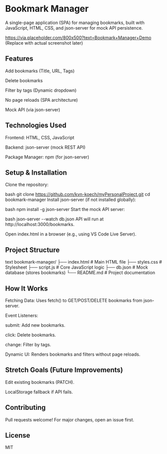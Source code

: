 # Bookmark Manager
A single-page application (SPA) for managing bookmarks, built with JavaScript, HTML, CSS, and json-server for mock API persistence.

https://via.placeholder.com/800x500?text=Bookmark+Manager+Demo (Replace with actual screenshot later)

## Features
Add bookmarks (Title, URL, Tags)

Delete bookmarks

Filter by tags (Dynamic dropdown)

No page reloads (SPA architecture)

Mock API (via json-server)

## Technologies Used
Frontend: HTML, CSS, JavaScript 

Backend: json-server (mock REST API)

Package Manager: npm (for json-server)

## Setup & Installation
Clone the repository:

bash
git clone https://github.com/kvn-koech/myPersonalProject.git
cd bookmark-manager
Install json-server (if not installed globally):

bash
npm install -g json-server
Start the mock API server:

bash
json-server --watch db.json
API will run at http://localhost:3000/bookmarks.

Open index.html in a browser (e.g., using VS Code Live Server).

## Project Structure
text
bookmark-manager/
├── index.html          # Main HTML file
├── styles.css          # Stylesheet
├── script.js           # Core JavaScript logic
├── db.json             # Mock database (stores bookmarks)
└── README.md           # Project documentation
## How It Works
Fetching Data: Uses fetch() to GET/POST/DELETE bookmarks from json-server.

Event Listeners:

submit: Add new bookmarks.

click: Delete bookmarks.

change: Filter by tags.

Dynamic UI: Renders bookmarks and filters without page reloads.

## Stretch Goals (Future Improvements)
Edit existing bookmarks (PATCH).

LocalStorage fallback if API fails.

## Contributing
Pull requests welcome! For major changes, open an issue first.

## License
MIT
